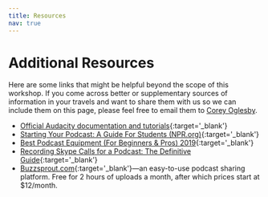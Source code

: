 ```yaml
---
title: Resources
nav: true
---
```


# Additional Resources

Here are some links that might be helpful beyond the scope of this workshop. If you come across better or supplementary sources of information in your travels and want to share them with us so we can include them on this page, please feel free to email them to [Corey Oglesby](mailto:coglesby@uidaho.edu).

- [Official Audacity documentation and tutorials](https://manual.audacityteam.org/){:target='_blank'}
- [Starting Your Podcast: A Guide For Students (NPR.org)](https://www.npr.org/2018/10/30/662070097/starting-your-podcast-a-guide-for-students#toolbox){:target='_blank'}
- [Best Podcast Equipment (For Beginners & Pros) 2019](https://www.podcastinsights.com/podcast-equipment/){:target='_blank'}
- [Recording Skype Calls for a Podcast: The Definitive Guide](https://www.thepodcasthost.com/recording-skills/recording-skype-calls-podcast/){:target='_blank'}
- [Buzzsprout.com](https://buzzsprout.com/){:target='_blank'}—an easy-to-use podcast sharing platform. Free for 2 hours of uploads a month, after which prices start at $12/month.